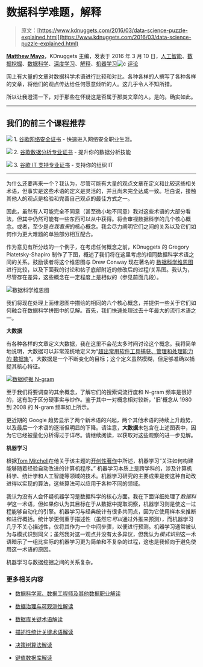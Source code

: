 # 数据科学难题，解释

> 原文：[https://www.kdnuggets.com/2016/03/data-science-puzzle-explained.html](https://www.kdnuggets.com/2016/03/data-science-puzzle-explained.html)

**[Matthew Mayo](https://www.kdnuggets.com/author/matt-mayo "Posts by Matthew Mayo")**，KDnuggets 主编，发表于 2016 年 3 月 10 日，[人工智能](https://www.kdnuggets.com/tag/artificial-intelligence)、[数据挖掘](https://www.kdnuggets.com/tag/data-mining)、[数据科学](https://www.kdnuggets.com/tag/data-science)、[深度学习](https://www.kdnuggets.com/tag/deep-learning)、[解释](https://www.kdnuggets.com/tag/explained)、[机器学习](https://www.kdnuggets.com/tag/machine-learning)![c](../Images/3d9c022da2d331bb56691a9617b91b90.png) [评论](#comments)

网上有大量的文章对数据科学术语进行比较和对比。各种各样的人撰写了各种各样的文章，将他们的观点传达给任何愿意倾听的人。这几乎令人不知所措。

所以让我澄清一下，对于那些在怀疑这是否属于那类文章的人。是的。确实如此。

* * *

## 我们的前三个课程推荐

![](../Images/0244c01ba9267c002ef39d4907e0b8fb.png) 1\. [谷歌网络安全证书](https://www.kdnuggets.com/google-cybersecurity) - 快速进入网络安全职业生涯。

![](../Images/e225c49c3c91745821c8c0368bf04711.png) 2\. [谷歌数据分析专业证书](https://www.kdnuggets.com/google-data-analytics) - 提升你的数据分析技能

![](../Images/0244c01ba9267c002ef39d4907e0b8fb.png) 3\. [谷歌 IT 支持专业证书](https://www.kdnuggets.com/google-itsupport) - 支持你的组织 IT

* * *

为什么还要再来一个？我认为，尽管可能有大量的观点文章在定义和比较这些相关术语，但事实是这些术语的定义是灵活的，并且尚未完全达成一致。坦白说，接触其他人的观点是检验和完善自己观点的最佳方式之一。

因此，虽然有人可能完全不同意（甚至微小地不同意）我对这些术语的大部分看法，但其中仍然可能有一些东西可以从中获得。将会审视数据科学的几个核心概念。或者，至少是*在我看来*的核心概念。我会尽力阐明它们之间的关系以及它们如何作为更大难题的单独部分相互配合。

作为意见有所分歧的一个例子，在考虑任何概念之前，KDnuggets 的 Gregory Piatetsky-Shapiro 制作了下图，概述了我们将在这里考虑的相同数据科学术语之间的关系。鼓励读者将这个维恩图与 Drew Conway 现在著名的 [数据科学维恩图](http://drewconway.com/zia/2013/3/26/the-data-science-venn-diagram) 进行比较，以及下面我的讨论和帖子底部附近的修改后的过程/关系图。我认为，尽管存在差异，这些概念在一定程度上是相似的（参见前面几段）。

![数据科学维恩图](../Images/1ef9395e09bfd010cf816ab751c5f77b.png)

我们将现在处理上面维恩图中描绘的相同的六个核心概念，并提供一些关于它们如何融合在数据科学拼图中的见解。首先，我们快速处理过去十年最大的流行术语之一。

**大数据**

有各种各样的文章定义大数据，我在这里不会花太多时间讨论这个概念。我将简单地说明，大数据可以非常笼统地定义为“[超出常用软件工具捕获、管理和处理能力的 数据集](https://www.amazon.com/Mastering-Cloud-Computing-Foundations-Applications-ebook/dp/B00CMQJZWE)”。大数据是一个不断变化的目标；这个定义虽然模糊，但足够准确以捕捉其核心特征。

[![数据挖掘 N-gram](../Images/65719da27f2dc98ddea28888bb95e4f4.png)](https://i.imgur.com/lvOOzEm.jpg)

至于我们将要调查的其余概念，了解它们的搜索词流行度和 N-gram 频率是很好的，这有助于区分硬事实与炒作。鉴于其中一对概念相对较新，'旧'概念从 1980 到 2008 的 N-gram 频率如上所示。

更近期的 Google 趋势显示了两个新术语的兴起，两个其他术语的持续上升趋势，以及最后一个术语的逐渐但明显的下降。请注意，**大数据**未包含在上述图表中，因为它已经被量化分析得过于详尽。请继续阅读，以获取对这些观察的进一步见解。

**机器学习**

根据[Tom Mitchell](http://www.cs.cmu.edu/~tom/)在他关于该主题的[开创性著作](http://www.cs.cmu.edu/afs/cs.cmu.edu/user/mitchell/ftp/mlbook.html)中所述，机器学习“关注如何构建能够随着经验自动改进的计算机程序。” 机器学习本质上是跨学科的，涉及计算机科学、统计学和人工智能等领域的技术。机器学习研究的主要成果是使这种自动改进得以实现的算法，这些算法可以应用于各种不同的领域。

我认为没有人会怀疑机器学习是数据科学的核心方面。我在下面详细处理了*数据科学*这一术语，但如果你认为其目标在于从数据中提取洞察，机器学习则是使这一过程能够自动化的引擎。机器学习与经典统计有很多共同点，因为它使用样本来推断和进行概括。统计学更侧重于描述性（虽然它*可以*通过外推来预测），而机器学习几乎不关心描述性，仅将其作为一个中间步骤，以便进行预测。机器学习通常被认为与模式识别同义；虽然我对这一观点并没有太多异议，但我认为*模式识别*这一术语暗示了一组比实际的机器学习更为简单和不复杂的过程，这也是我倾向于避免使用这一术语的原因。

机器学习与数据挖掘之间的关系复杂。

### 更多相关内容

+   [数据科学家、数据工程师及其他数据职业解读](https://www.kdnuggets.com/2021/05/data-scientist-data-engineer-data-careers-explained.html)

+   [数据治理与可观测性解读](https://www.kdnuggets.com/2022/08/data-governance-observability-explained.html)

+   [数据库关键术语解读](https://www.kdnuggets.com/2016/07/database-key-terms-explained.html)

+   [描述性统计关键术语解读](https://www.kdnuggets.com/2017/05/descriptive-statistics-key-terms-explained.html)

+   [决策树算法解读](https://www.kdnuggets.com/2020/01/decision-tree-algorithm-explained.html)

+   [键值数据库解读](https://www.kdnuggets.com/2021/04/nosql-explained-understanding-key-value-databases.html)
